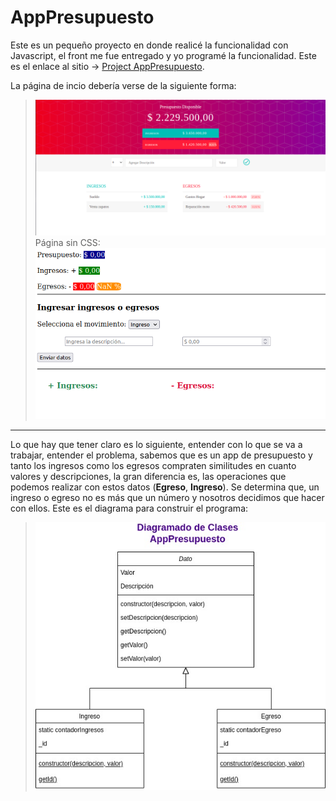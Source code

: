 # AppPresupuesto
Este es un pequeño proyecto en donde realicé la funcionalidad con Javascript, el front me fue entregado y yo programé la funcionalidad.
Este es el enlace al sitio -> [Project AppPresupuesto](https://mr-machine98.github.io/AppPresupuesto/).

La página de incio debería verse de la siguiente forma:
> ![AppPresupuesto](https://github.com/Mr-Machine98/AppPresupuesto/blob/main/img/apppresupuesto.png)
> Página sin CSS:
> ![AppPresupuesto](https://github.com/Mr-Machine98/AppPresupuesto/blob/main/img/Screenshot%20from%202022-01-21%2011-51-51.png)

-------------------------------------------------------------

Lo que hay que tener claro es lo siguiente, entender con lo que se va a trabajar, entender el problema, sabemos que es un app de presupuesto y tanto los ingresos como los egresos compraten similitudes en cuanto valores y descripciones, la gran diferencia es, las operaciones que podemos realizar con estos datos (**Egreso**, **Ingreso**). Se determina que, un ingreso o egreso no es más que un número y nosotros decidimos que hacer con ellos.
Este es el diagrama para construir el programa:
> ![AppPresupuesto](https://github.com/Mr-Machine98/AppPresupuesto/blob/main/img/AppPresupuesto.jpg)


